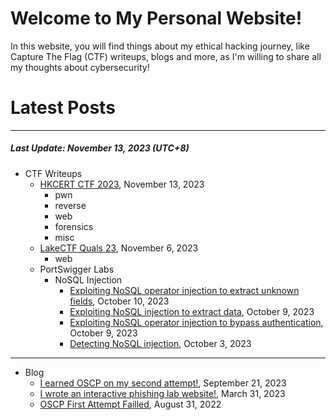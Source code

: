 # Welcome to My Personal Website!

In this website, you will find things about my ethical hacking journey, like Capture The Flag (CTF) writeups, blogs and more, as I'm willing to share all my thoughts about cybersecurity!

# Latest Posts

* * *
##### Last Update: November 13, 2023 (UTC+8)

- CTF Writeups
    - [HKCERT CTF 2023](https://siunam321.github.io/ctf/HKCERT-CTF-2023/), November 13, 2023
        - pwn
        - reverse
        - web
        - forensics
        - misc
    - [LakeCTF Quals 23](https://siunam321.github.io/ctf/LakeCTF-Quals-23/), November 6, 2023
        - web
    - PortSwigger Labs
        - NoSQL Injection
            - [Exploiting NoSQL operator injection to extract unknown fields](https://siunam321.github.io/ctf/portswigger-labs/nosql-injection/nosqli-4), October 10, 2023
            - [Exploiting NoSQL injection to extract data](https://siunam321.github.io/ctf/portswigger-labs/nosql-injection/nosqli-3), October 9, 2023
            - [Exploiting NoSQL operator injection to bypass authentication](https://siunam321.github.io/ctf/portswigger-labs/nosql-injection/nosqli-3), October 9, 2023
            - [Detecting NoSQL injection](https://siunam321.github.io/ctf/portswigger-labs/nosql-injection/nosqli-1), October 3, 2023

* * *
- Blog
    - [I earned OSCP on my second attempt!](https://siunam321.github.io/blog/2023-09-21-I-earned-OSCP-on-my-second-attempt), September 21, 2023
    - [I wrote an interactive phishing lab website!](https://siunam321.github.io/blog/2023-03-31-I-wrote-an-interactive-phishing-lab-website), March 31, 2023
    - [OSCP First Attempt Failled](https://siunam321.github.io/blog/2022-08-31-OSCP-First-Attempt-Failled), August 31, 2022